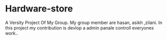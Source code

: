 # Hardware-store
A Versity Project  Of My Group. My group member are hasan, asikh ,zilani. In this project my contribution is devlop a admin panale controll everyones work..
